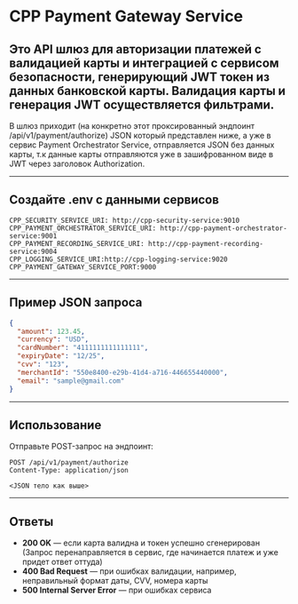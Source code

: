 # CPP Payment Gateway Service

Это API шлюз для авторизации платежей с валидацией карты и интеграцией с сервисом безопасности, генерирующий JWT токен
из данных банковской карты. Валидация карты и генерация JWT осуществляется фильтрами.
---
В шлюз приходит (на конкретно этот проксированный эндпоинт /api/v1/payment/authorize) JSON который представлен ниже, а уже в сервис Payment Orchestrator Service,
отправляется JSON без данных карты, т.к данные карты отправляются уже в зашифрованном виде в JWT через заголовок Authorization.

---

## Создайте .env с данными сервисов

```
CPP_SECURITY_SERVICE_URI: http://cpp-security-service:9010
CPP_PAYMENT_ORCHESTRATOR_SERVICE_URI: http://cpp-payment-orchestrator-service:9001
CPP_PAYMENT_RECORDING_SERVICE_URI: http://cpp-payment-recording-service:9004
CPP_LOGGING_SERVICE_URI:http://cpp-logging-service:9020
CPP_PAYMENT_GATEWAY_SERVICE_PORT:9000
```

---

## Пример JSON запроса

```json
{
  "amount": 123.45,
  "currency": "USD",
  "cardNumber": "4111111111111111",
  "expiryDate": "12/25",
  "cvv": "123",
  "merchantId": "550e8400-e29b-41d4-a716-446655440000",
  "email": "sample@gmail.com"
}
```

---

## Использование

Отправьте POST-запрос на эндпоинт:

```
POST /api/v1/payment/authorize
Content-Type: application/json

<JSON тело как выше>
```

---

## Ответы

- **200 OK** — если карта валидна и токен успешно сгенерирован (Запрос перенаправляется в сервис, где начинается платеж
  и уже придет ответ оттуда)
- **400 Bad Request** — при ошибках валидации, например, неправильный формат даты, CVV, номера карты
- **500 Internal Server Error** — при ошибках сервиса
